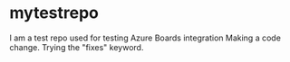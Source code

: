 # mytestrepo
I am a test repo used for testing Azure Boards integration
Making a code change.
Trying the "fixes" keyword.
